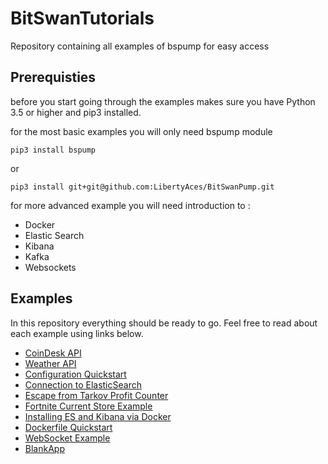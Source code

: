 # BitSwanTutorials
Repository containing all examples of bspump for easy access

## Prerequisties

before you start going through the examples makes sure you have Python 3.5 or higher and pip3 installed.

for the most basic examples you will only need bspump module 

    pip3 install bspump

or

    pip3 install git+git@github.com:LibertyAces/BitSwanPump.git

for more advanced example you will need introduction to :
- Docker
- Elastic Search
- Kibana
- Kafka
- Websockets

## Examples

In this repository everything should be ready to go. Feel free to read about each example using links below.

- [CoinDesk API](https://bitswanpump.readthedocs.io/en/latest/examples/coindeskAPI/index.html)
- [Weather API](https://bitswanpump.readthedocs.io/en/latest/examples/weatherAPI/weatherAPI.html)
- [Configuration Quickstart](https://bitswanpump.readthedocs.io/en/latest/examples/configquickstart/configquickstart.html)
- [Connection to ElasticSearch](https://bitswanpump.readthedocs.io/en/latest/examples/connectionES/connectionES.html)
- [Escape from Tarkov Profit Counter](https://bitswanpump.readthedocs.io/en/latest/examples/TarkovProfitCounter/TarkovProfitCounter.html)
- [Fortnite Current Store Example](https://bitswanpump.readthedocs.io/en/latest/examples/fortnitecurrentshop/fortnitecurrentshop.html)
- [Installing ES and Kibana via Docker](https://bitswanpump.readthedocs.io/en/latest/examples/InstallESKibanaviaDocker/InstallESKibanaviaDocker.html)
- [Dockerfile Quickstart](https://bitswanpump.readthedocs.io/en/latest/examples/docker/docker.html)
- [WebSocket Example](https://bitswanpump.readthedocs.io/en/latest/examples/websocket/websocket.html)
- [BlankApp](https://bitswanpump.readthedocs.io/en/latest/examples/blankapp/blankapp.html)
